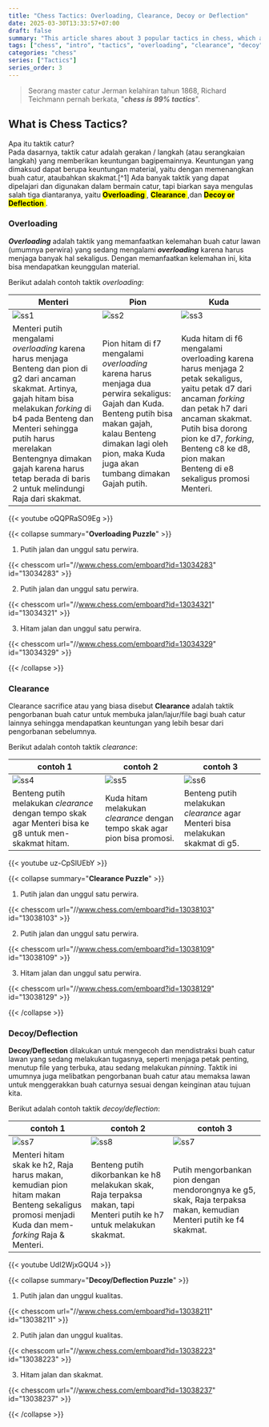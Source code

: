 ```yaml
---
title: "Chess Tactics: Overloading, Clearance, Decoy or Deflection"
date: 2025-03-30T13:33:57+07:00
draft: false
summary: "This article shares about 3 popular tactics in chess, which are Overloading, Clearance, and Decoy or Deflection."
tags: ["chess", "intro", "tactics", "overloading", "clearance", "decoy", "deflection"]
categories: "chess"
series: ["Tactics"]
series_order: 3
---
```


> Seorang master catur Jerman kelahiran tahun 1868, Richard Teichmann pernah berkata, "***chess is 99% tactics***".

## What is Chess Tactics?

Apa itu taktik catur?  
Pada dasarnya, taktik catur adalah gerakan / langkah (atau serangkaian langkah) yang memberikan keuntungan bagipemainnya. Keuntungan yang dimaksud dapat berupa keuntungan material, yaitu dengan memenangkan buah catur, ataubahkan skakmat.[^1] Ada banyak taktik yang dapat dipelajari dan digunakan dalam bermain catur, tapi biarkan saya mengulas salah tiga diantaranya, yaitu <mark>**Overloading** </mark>, <mark> **Clearance** </mark>,dan <mark> **Decoy or Deflection** </mark>.

### Overloading

***Overloading*** adalah taktik yang memanfaatkan kelemahan buah catur lawan (umumnya perwira) yang sedang mengalami ***overloading*** karena harus menjaga banyak hal sekaligus. Dengan memanfaatkan kelemahan ini, kita bisa mendapatkan keunggulan material.

Berikut adalah contoh taktik *overloading*:

| Menteri	| Pion	| Kuda	|
|---|---|---|
| ![ss1](/chess/pop-tactics3/ss1.png) | ![ss2](/chess/pop-tactics3/ss2.png) | ![ss3](/chess/pop-tactics3/ss3.png)	|
| Menteri putih mengalami *overloading* karena harus menjaga Benteng dan pion di g2 dari ancaman skakmat. Artinya, gajah hitam bisa melakukan *forking* di b4 pada Benteng dan Menteri sehingga putih harus merelakan Bentengnya dimakan gajah karena harus tetap berada di baris 2 untuk melindungi Raja dari skakmat. | Pion hitam di f7 mengalami *overloading* karena harus menjaga dua perwira sekaligus: Gajah dan Kuda. Benteng putih bisa makan gajah, kalau Benteng dimakan lagi oleh pion, maka Kuda juga akan tumbang dimakan Gajah putih.	| Kuda hitam di f6 mengalami overloading karena harus menjaga 2 petak sekaligus, yaitu petak d7 dari ancaman *forking* dan petak h7 dari ancaman skakmat. Putih bisa dorong pion ke d7, *forking*, Benteng c8 ke d8, pion makan Benteng di e8 sekaligus promosi Menteri.

{{< youtube oQQPRaSO9Eg  >}}

{{< collapse summary="**Overloading Puzzle**" >}}
1. Putih jalan dan unggul satu perwira.

{{< chesscom url="//www.chess.com/emboard?id=13034283" id="13034283" >}}

2. Putih jalan dan unggul satu perwira.

{{< chesscom url="//www.chess.com/emboard?id=13034321" id="13034321" >}}

3. Hitam jalan dan unggul satu perwira.

{{< chesscom url="//www.chess.com/emboard?id=13034329" id="13034329" >}}

{{< /collapse >}}


### Clearance 

Clearance sacrifice atau yang biasa disebut **Clearance** adalah taktik pengorbanan buah catur untuk membuka jalan/lajur/file bagi buah catur lainnya sehingga mendapatkan keuntungan yang lebih besar dari pengorbanan sebelumnya. 

Berikut adalah contoh taktik *clearance*:

| contoh 1	| contoh 2	| contoh 3	|
| ---		| ---		| ---		|
| ![ss4](/chess/pop-tactics3/ss4.png)	| ![ss5](/chess/pop-tactics3/ss5.png)	| ![ss6](/chess/pop-tactics3/ss6.png)	|
| Benteng putih melakukan *clearance* dengan tempo skak agar Menteri bisa ke g8 untuk men-skakmat hitam.	| Kuda hitam melakukan *clearance* dengan tempo skak agar pion bisa promosi.	| Benteng putih melakukan *clearance* agar Menteri bisa melakukan skakmat di g5.	|

{{< youtube uz-CpSlUEbY  >}}

{{< collapse summary="**Clearance Puzzle**" >}}
1. Putih jalan dan unggul satu perwira.

{{< chesscom url="//www.chess.com/emboard?id=13038103" id="13038103" >}}

2. Putih jalan dan unggul satu perwira.

{{< chesscom url="//www.chess.com/emboard?id=13038109" id="13038109" >}}

3. Hitam jalan dan unggul satu perwira.

{{< chesscom url="//www.chess.com/emboard?id=13038129" id="13038129" >}}

{{< /collapse >}}


### Decoy/Deflection

**Decoy/Deflection** dilakukan untuk mengecoh dan mendistraksi buah catur lawan yang sedang melakukan tugasnya, seperti menjaga petak penting, menutup file yang terbuka, atau sedang melakukan *pinning*. Taktik ini umumnya juga melibatkan pengorbanan buah catur atau memaksa lawan untuk menggerakkan buah caturnya sesuai dengan keinginan atau tujuan kita.

Berikut adalah contoh taktik *decoy/deflection*:

| contoh 1	| contoh 2	| contoh 3	|
| ---		| ---		| ---		|
| ![ss7](/chess/pop-tactics3/ss7.png)	| ![ss8](/chess/pop-tactics3/ss8.png)	| ![ss7](/chess/pop-tactics3/ss9.png)	|
| Menteri hitam skak ke h2, Raja harus makan, kemudian pion hitam makan Benteng sekaligus promosi menjadi Kuda dan mem-*forking* Raja & Menteri.	| Benteng putih dikorbankan ke h8 melakukan skak, Raja terpaksa makan, tapi Menteri putih ke h7 untuk melakukan skakmat.	| Putih mengorbankan pion dengan mendorongnya ke g5, skak, Raja terpaksa makan, kemudian Menteri putih ke f4 skakmat.	| 

{{< youtube UdI2WjxGQU4  >}}

{{< collapse summary="**Decoy/Deflection Puzzle**" >}}
1. Putih jalan dan unggul kualitas.

{{< chesscom url="//www.chess.com/emboard?id=13038211" id="13038211" >}}

2. Putih jalan dan unggul kualitas.

{{< chesscom url="//www.chess.com/emboard?id=13038223" id="13038223" >}}

3. Hitam jalan dan skakmat.

{{< chesscom url="//www.chess.com/emboard?id=13038237" id="13038237" >}}

{{< /collapse >}}





 